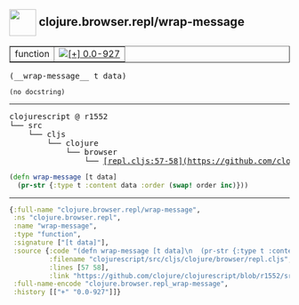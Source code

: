 ## <img width="48px" valign="middle" src="http://i.imgur.com/Hi20huC.png"> clojure.browser.repl/wrap-message

 <table border="1">
<tr>
<td>function</td>
<td><a href="https://github.com/cljsinfo/api-refs/tree/0.0-927"><img valign="middle" alt="[+] 0.0-927" src="https://img.shields.io/badge/+-0.0--927-lightgrey.svg"></a> </td>
</tr>
</table>

 <samp>
(__wrap-message__ t data)<br>
</samp>

```
(no docstring)
```

---

 <pre>
clojurescript @ r1552
└── src
    └── cljs
        └── clojure
            └── browser
                └── <ins>[repl.cljs:57-58](https://github.com/clojure/clojurescript/blob/r1552/src/cljs/clojure/browser/repl.cljs#L57-L58)</ins>
</pre>

```clj
(defn wrap-message [t data]
  (pr-str {:type t :content data :order (swap! order inc)}))
```


---

```clj
{:full-name "clojure.browser.repl/wrap-message",
 :ns "clojure.browser.repl",
 :name "wrap-message",
 :type "function",
 :signature ["[t data]"],
 :source {:code "(defn wrap-message [t data]\n  (pr-str {:type t :content data :order (swap! order inc)}))",
          :filename "clojurescript/src/cljs/clojure/browser/repl.cljs",
          :lines [57 58],
          :link "https://github.com/clojure/clojurescript/blob/r1552/src/cljs/clojure/browser/repl.cljs#L57-L58"},
 :full-name-encode "clojure.browser.repl_wrap-message",
 :history [["+" "0.0-927"]]}

```
